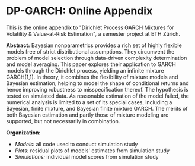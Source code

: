 # DP-GARCH: Online Appendix
 
This is the online appendix to "Dirichlet Process GARCH Mixtures for Volatility & Value-at-Risk Estimation", a semester project at ETH Zürich.

**Abstract:**
Bayesian nonparametrics provides a rich set of highly flexible models free of strict distributional assumptions. They circumvent the problem of model selection through data-driven complexity determination and model averaging. This paper explores their application to GARCH models through the Dirichlet process, yielding an infinite mixture GARCH(1,1). In theory, it combines the flexibility of mixture models and Bayesian estimation, helping to model the shape of conditional returns and hence improving robustness to misspecification thereof. The hypothesis is tested on simulated data. As reasonable estimation of the model failed, the numerical analysis is limited to a set of its special cases, including a Bayesian, finite mixture, and Bayesian finite mixture GARCH. The merits of both Bayesian estimation and partly those of mixture modeling are supported, but not necessarily in combination.

**Organization:**
 - *Models:* all code used to conduct simulation study
 - *Plots:* residual plots of models' estimates from simulation study
 - *Simulations:* individual model scores from simulation study
